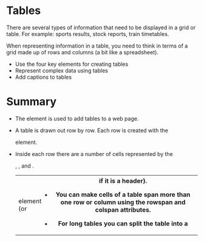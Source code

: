 # Tables

There are several types of information that need to be displayed in a grid or
table. For example: sports results, stock reports, train timetables.

When representing information in a table, you need to think in terms of a 
grid made up of rows and columns (a bit like a spreadsheet). 

- Use the four key elements for creating tables
- Represent complex data using tables
- Add captions to tables



# Summary
- The <table> element is used to add tables to a web page.

- A table is drawn out row by row. Each row is created 
with the <tr> element.

- Inside each row there are a number of cells represented by the <td> element
(or <th> if it is a header).

- You can make cells of a table span more than one row
or column using the rowspan and colspan attributes.

- For long tables you can split the table into a <thead>, <tbody>, and <tfoot>.